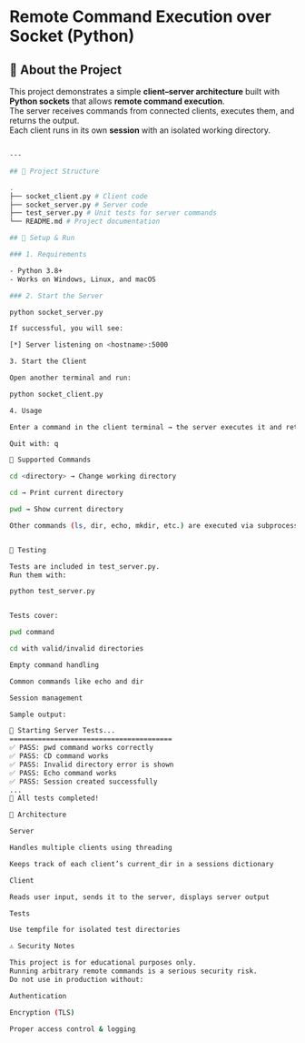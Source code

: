 # Remote Command Execution over Socket (Python)

## 📌 About the Project

This project demonstrates a simple **client–server architecture** built with **Python sockets** that allows **remote command execution**.  
The server receives commands from connected clients, executes them, and returns the output.  
Each client runs in its own **session** with an isolated working directory.
```bash

---

## 📂 Project Structure

.
├── socket_client.py # Client code
├── socket_server.py # Server code
├── test_server.py # Unit tests for server commands
└── README.md # Project documentation

## 🚀 Setup & Run

### 1. Requirements

- Python 3.8+
- Works on Windows, Linux, and macOS

### 2. Start the Server

python socket_server.py

If successful, you will see:

[*] Server listening on <hostname>:5000

3. Start the Client

Open another terminal and run:

python socket_client.py

4. Usage

Enter a command in the client terminal → the server executes it and returns the output.

Quit with: q

🔑 Supported Commands

cd <directory> → Change working directory

cd → Print current directory

pwd → Show current directory

Other commands (ls, dir, echo, mkdir, etc.) are executed via subprocess.run


🧪 Testing

Tests are included in test_server.py.
Run them with:

python test_server.py


Tests cover:

pwd command

cd with valid/invalid directories

Empty command handling

Common commands like echo and dir

Session management

Sample output:

🔧 Starting Server Tests...
========================================
✅ PASS: pwd command works correctly
✅ PASS: CD command works
✅ PASS: Invalid directory error is shown
✅ PASS: Echo command works
✅ PASS: Session created successfully
...
🏁 All tests completed!

🧩 Architecture

Server

Handles multiple clients using threading

Keeps track of each client’s current_dir in a sessions dictionary

Client

Reads user input, sends it to the server, displays server output

Tests

Use tempfile for isolated test directories

⚠️ Security Notes

This project is for educational purposes only.
Running arbitrary remote commands is a serious security risk.
Do not use in production without:

Authentication

Encryption (TLS)

Proper access control & logging
```
